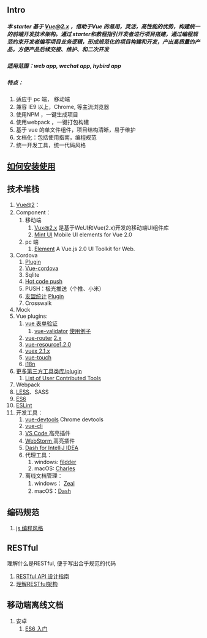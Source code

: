## Intro
##### 本 starter 基于 Vue@2.x ，借助于Vue 的易用，灵活，高性能的优势，构建统一的前端开发技术架构。通过 starter和教程指引开发者进行项目搭建，通过编程规范约束开发者编写项目业务逻辑，形成规范化的项目构建和开发，产出高质量的产品，方便产品后续交接、维护、和二次开发
##### 适用范围：web app, wechat app, hybird app
##### 特点： 
   1. 适应于 pc 端， 移动端
   1. 兼容 IE9 以上，Chrome, 等主流浏览器
   1. 使用NPM ，一键生成项目
   1. 使用webpack ，一键打包构建
   1. 基于 vue 的单文件组件，项目结构清晰，易于维护
   1. 文档化：包括使用指南，编程规范
   1. 统一开发工具，统一代码风格

    
## [如何安装使用](docs/npm.md)

## 技术堆栈

1. [Vue@2](http://cn.vuejs.org)：
1. Component：
    1. 移动端
        1. [Vux@2.x](https://vux.li/) 是基于WeUI和Vue(2.x)开发的移动端UI组件库
        1. [Mint UI](https://github.com/ElemeFE/mint-ui) Mobile UI elements for Vue 2.0
    1. pc 端 
        1. [Element](http://element.eleme.io/#/zh-CN/component/installation) A Vue.js 2.0 UI Toolkit for Web.
1. Cordova
   1. [Plugin](http://cordova.apache.org/docs/en/latest/guide/overview/index.html)
   1. [Vue-cordova](https://github.com/kartsims/vue-cordova)
   1. Sqlite
   1. [Hot code push](https://github.com/nordnet/cordova-hot-code-push)
   1. PUSH：极光推送（个推、小米）
   1. [友盟统计](http://www.umeng.com/) [Plugin](https://github.com/search?utf8=%E2%9C%93&q=umeng+cordova&type=Repositories&ref=searchresults)
   1. Crosswalk
1. Mock
1. Vue plugins:
    1. [vue 表单验证](https://github.com/vuejs/awesome-vue#validation)  
        1. [vue-validator](https://github.com/kazupon/vue-validator) [使用例子](https://github.com/kazupon/vue-validator/blob/master/examples/)
    1. [vue-router](https://github.com/vuejs/vue-router)  [2.x](https://router.vuejs.org/zh-cn/)
    1. [vue-resource](https://github.com/pagekit/vue-resource)[1.2.0](https://github.com/pagekit/vue-resource/tree/develop/docs)
    1. [vuex](https://github.com/vuejs/vuex)[ 2.1.x](http://vuex.vuejs.org/zh-cn/)
    1. [vue-touch](https://github.com/vuejs/vue-touch)
    1. [i18n](https://vux.li/#/zh-CN/vux-loader?id=i18n)
1. [更多第三方工具类库/plugin](docs/tools.md) 
    1. [List of User Contributed Tools](https://github.com/vuejs/awesome-vue#libraries--plugins)
1. Webpack
1. [LESS](http://lesscss.cn/)、SASS
1. [ES6](http://es6.ruanyifeng.com)
1. [ESLint](http://eslint.org/docs/user-guide)
1. 开发工具： 
    1. [vue-devtools](https://chrome.google.com/webstore/detail/nhdogjmejiglipccpnnnanhbledajbpd) Chrome devtools
    1. [vue-cli](https://github.com/vuejs/vue-cli) 
    1. [VS Code ](https://marketplace.visualstudio.com/items/liuji-jim.vue) 高亮插件
    1. [WebStorm ](https://github.com/henjue/vue-for-idea) 高亮插件
    1. [Dash for IntelliJ IDEA ](https://plugins.jetbrains.com/idea/plugin/7351-dash)
    1. 代理工具：
        1. windows: [fildder](http://www.fiddler2.com/fiddler2/) 
        1. macOS: [Charles](http://www.charlesproxy.com/)
    1. 离线文档管理：
        1. windows： [Zeal](https://zealdocs.org/)
        1. macOS：[Dash](https://kapeli.com/dash)

## 编码规范
1. [js 编程风格](docs/style/js.md)

## RESTful 
 理解什么是RESTful, 便于写出合乎规范的代码
1. [RESTful API 设计指南](http://www.ruanyifeng.com/blog/2014/05/restful_api.html)
1. [理解RESTful架构](http://www.ruanyifeng.com/blog/2011/09/restful)

## 移动端离线文档

1. 安卓 
    1. [ES6 入门](docs/assets/apk/ES6Tutorial.apk)

